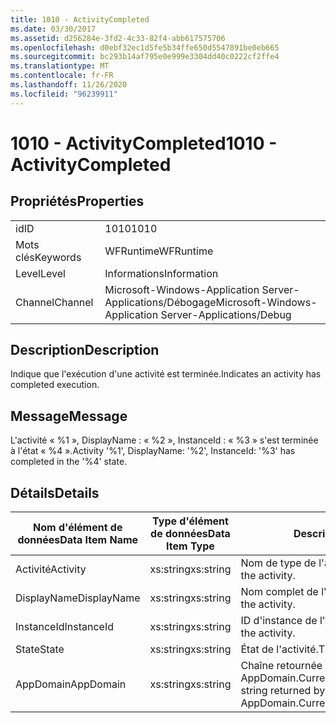 ```yaml
---
title: 1010 - ActivityCompleted
ms.date: 03/30/2017
ms.assetid: d256284e-3fd2-4c33-82f4-abb617575706
ms.openlocfilehash: d0ebf32ec1d5fe5b34ffe650d5547891be0eb665
ms.sourcegitcommit: bc293b14af795e0e999e3304dd40c0222cf2ffe4
ms.translationtype: MT
ms.contentlocale: fr-FR
ms.lasthandoff: 11/26/2020
ms.locfileid: "96239911"
---
```

# <a name="1010---activitycompleted"></a><span data-ttu-id="675a4-102">1010 - ActivityCompleted</span><span class="sxs-lookup"><span data-stu-id="675a4-102">1010 - ActivityCompleted</span></span>

## <a name="properties"></a><span data-ttu-id="675a4-103">Propriétés</span><span class="sxs-lookup"><span data-stu-id="675a4-103">Properties</span></span>  
  
|||  
|-|-|  
|<span data-ttu-id="675a4-104">id</span><span class="sxs-lookup"><span data-stu-id="675a4-104">ID</span></span>|<span data-ttu-id="675a4-105">1010</span><span class="sxs-lookup"><span data-stu-id="675a4-105">1010</span></span>|  
|<span data-ttu-id="675a4-106">Mots clés</span><span class="sxs-lookup"><span data-stu-id="675a4-106">Keywords</span></span>|<span data-ttu-id="675a4-107">WFRuntime</span><span class="sxs-lookup"><span data-stu-id="675a4-107">WFRuntime</span></span>|  
|<span data-ttu-id="675a4-108">Level</span><span class="sxs-lookup"><span data-stu-id="675a4-108">Level</span></span>|<span data-ttu-id="675a4-109">Informations</span><span class="sxs-lookup"><span data-stu-id="675a4-109">Information</span></span>|  
|<span data-ttu-id="675a4-110">Channel</span><span class="sxs-lookup"><span data-stu-id="675a4-110">Channel</span></span>|<span data-ttu-id="675a4-111">Microsoft-Windows-Application Server-Applications/Débogage</span><span class="sxs-lookup"><span data-stu-id="675a4-111">Microsoft-Windows-Application Server-Applications/Debug</span></span>|  
  
## <a name="description"></a><span data-ttu-id="675a4-112">Description</span><span class="sxs-lookup"><span data-stu-id="675a4-112">Description</span></span>  

 <span data-ttu-id="675a4-113">Indique que l'exécution d'une activité est terminée.</span><span class="sxs-lookup"><span data-stu-id="675a4-113">Indicates an activity has completed execution.</span></span>  
  
## <a name="message"></a><span data-ttu-id="675a4-114">Message</span><span class="sxs-lookup"><span data-stu-id="675a4-114">Message</span></span>  

 <span data-ttu-id="675a4-115">L'activité « %1 », DisplayName : « %2 », InstanceId : « %3 » s'est terminée à l'état « %4 ».</span><span class="sxs-lookup"><span data-stu-id="675a4-115">Activity '%1', DisplayName: '%2', InstanceId: '%3' has completed in the '%4' state.</span></span>  
  
## <a name="details"></a><span data-ttu-id="675a4-116">Détails</span><span class="sxs-lookup"><span data-stu-id="675a4-116">Details</span></span>  
  
|<span data-ttu-id="675a4-117">Nom d'élément de données</span><span class="sxs-lookup"><span data-stu-id="675a4-117">Data Item Name</span></span>|<span data-ttu-id="675a4-118">Type d'élément de données</span><span class="sxs-lookup"><span data-stu-id="675a4-118">Data Item Type</span></span>|<span data-ttu-id="675a4-119">Description</span><span class="sxs-lookup"><span data-stu-id="675a4-119">Description</span></span>|  
|--------------------|--------------------|-----------------|  
|<span data-ttu-id="675a4-120">Activité</span><span class="sxs-lookup"><span data-stu-id="675a4-120">Activity</span></span>|<span data-ttu-id="675a4-121">xs:string</span><span class="sxs-lookup"><span data-stu-id="675a4-121">xs:string</span></span>|<span data-ttu-id="675a4-122">Nom de type de l'activité.</span><span class="sxs-lookup"><span data-stu-id="675a4-122">The type name of the activity.</span></span>|  
|<span data-ttu-id="675a4-123">DisplayName</span><span class="sxs-lookup"><span data-stu-id="675a4-123">DisplayName</span></span>|<span data-ttu-id="675a4-124">xs:string</span><span class="sxs-lookup"><span data-stu-id="675a4-124">xs:string</span></span>|<span data-ttu-id="675a4-125">Nom complet de l'activité.</span><span class="sxs-lookup"><span data-stu-id="675a4-125">The display name of the activity.</span></span>|  
|<span data-ttu-id="675a4-126">InstanceId</span><span class="sxs-lookup"><span data-stu-id="675a4-126">InstanceId</span></span>|<span data-ttu-id="675a4-127">xs:string</span><span class="sxs-lookup"><span data-stu-id="675a4-127">xs:string</span></span>|<span data-ttu-id="675a4-128">ID d'instance de l'activité.</span><span class="sxs-lookup"><span data-stu-id="675a4-128">The instance id of the activity.</span></span>|  
|<span data-ttu-id="675a4-129">State</span><span class="sxs-lookup"><span data-stu-id="675a4-129">State</span></span>|<span data-ttu-id="675a4-130">xs:string</span><span class="sxs-lookup"><span data-stu-id="675a4-130">xs:string</span></span>|<span data-ttu-id="675a4-131">État de l'activité.</span><span class="sxs-lookup"><span data-stu-id="675a4-131">The state of the activity.</span></span>|  
|<span data-ttu-id="675a4-132">AppDomain</span><span class="sxs-lookup"><span data-stu-id="675a4-132">AppDomain</span></span>|<span data-ttu-id="675a4-133">xs:string</span><span class="sxs-lookup"><span data-stu-id="675a4-133">xs:string</span></span>|<span data-ttu-id="675a4-134">Chaîne retournée par AppDomain.CurrentDomain.FriendlyName.</span><span class="sxs-lookup"><span data-stu-id="675a4-134">The string returned by AppDomain.CurrentDomain.FriendlyName.</span></span>|
